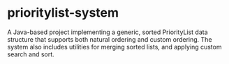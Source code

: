 # prioritylist-system
A Java-based project implementing a generic, sorted PriorityList data structure that supports both natural ordering and custom ordering. The system also includes utilities for merging sorted lists, and applying custom search and sort.
